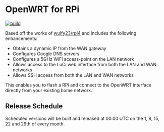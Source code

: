 # OpenWRT for RPi
[![build](https://github.com/damianperera/openwrt-rpi/actions/workflows/build.yml/badge.svg)](https://github.com/damianperera/openwrt-rpi/actions/workflows/build.yml)

Based off the works of [wulfy23/rpi4](https://github.com/wulfy23/rpi4) and includes the following enhancements:
- Obtains a dynamic IP from the WAN gateway
- Configures Google DNS servers
- Configures a 5GHz WiFi access-point on the LAN network
- Allows access to the LuCi web interface from both the LAN and WAN networks
- Allows SSH access from both the LAN and WAN networks

This enables you to flash a RPi and connect to the OpenWRT interface directly from your existing home network.

## Release Schedule
Scheduled versions will be built and released at 00:00 UTC on the 1, 8, 15, 22 and 29th of every month.
